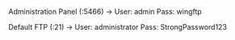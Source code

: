Administration Panel (:5466) -> 
User: admin 
Pass: wingftp

Default FTP (:21) -> 
User: administrator 
Pass: StrongPassword123